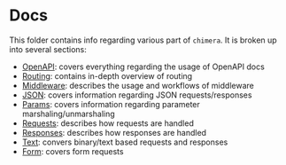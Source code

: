 # Docs
This folder contains info regarding various part of `chimera`. It is broken up into several sections:
- [OpenAPI](openapi.md): covers everything regarding the usage of OpenAPI docs
- [Routing](routing.md): contains in-depth overview of routing
- [Middleware](middleware.md): describes the usage and workflows of middleware
- [JSON](json.md): covers information regarding JSON requests/responses 
- [Params](params.md): covers information regarding parameter marshaling/unmarshaling
- [Requests](requests.md): describes how requests are handled
- [Responses](responses.md): describes how responses are handled
- [Text](text.md): convers binary/text based requests and responses
- [Form](forms.md): covers form requests
<!-- - [Forms](form.md): covers information regarding form-encoded requests -->
